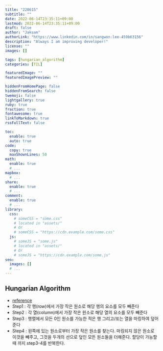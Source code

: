 ```yaml
---
title: "220615"
subtitle: ""
date: 2022-06-14T23:35:11+09:00
lastmod: 2022-06-14T23:35:11+09:00
draft: false
author: "Jaksam"
authorLink: "https://www.linkedin.com/in/sangwon-lee-459b63156"
description: "Always I am improving developer!"
license: ""
images: []

tags: [hungarian_algorithm]
categories: [TIL]

featuredImage: ""
featuredImagePreview: ""

hiddenFromHomePage: false
hiddenFromSearch: false
twemoji: false
lightgallery: true
ruby: true
fraction: true
fontawesome: true
linkToMarkdown: true
rssFullText: false

toc:
  enable: true
  auto: true
code:
  copy: true
  maxShownLines: 50
math:
  enable: true
  # ...
mapbox:
  # ...
share:
  enable: true
  # ...
comment:
  enable: true
  # ...
library:
  css:
    # someCSS = "some.css"
    # located in "assets/"
    # Or
    # someCSS = "https://cdn.example.com/some.css"
  js:
    # someJS = "some.js"
    # located in "assets/"
    # Or
    # someJS = "https://cdn.example.com/some.js"
seo:
  images: []
  # ...
---
```


<!--more-->
## Hungarian Algorithm
* [reference](https://en.wikipedia.org/wiki/Hungarian_algorithm)
* Step1 : 각 행(row)에서 가장 작은 원소로 해당 행의 요소를 모두 빼준다
* Step2 : 각 열(column)에서 가장 작은 원소로 해당 열의 요소를 모두 빼준다
* Step3 : 행렬에서 모든 0인 원소를 가능한 적은 행 그리고/또는 열을 마킹하여 덮어준다
* Step4 : 왼쪽에 있는 원소로부터 가장 작은 원소를 찾는다. 마킹되지 않은 원소로 이것을 빼주고, 그것을 두개의 선으로 덮인 모든 원소들을 더해준다. 할당이 가능할 때 까지 step3-4를 반복한다.
